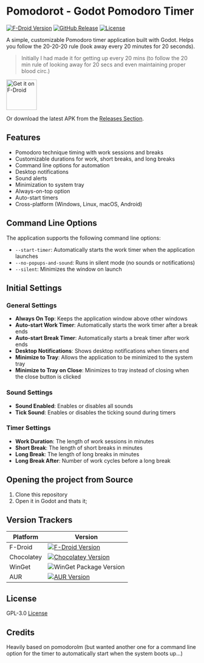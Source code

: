 # Pomodorot - Godot Pomodoro Timer

[![F-Droid Version](https://img.shields.io/f-droid/v/app.pomodorot)](https://f-droid.org/packages/app.pomodorot/)
[![GitHub Release](https://img.shields.io/github/v/release/mlm-games/pomodorot)](https://github.com/mlm-games/pomodorot/releases/latest)
[![License](https://img.shields.io/github/license/mlm-games/pomodorot)](LICENSE.md)


A simple, customizable Pomodoro timer application built with Godot. Helps you follow the 20-20-20 rule (look away every 20 minutes for 20 seconds).

> Initially I had made it for getting up every 20 mins (to follow the 20 min rule of looking away for 20 secs and even maintaining proper blood circ.)

[<img src="https://fdroid.gitlab.io/artwork/badge/get-it-on.png"
	 alt="Get it on F-Droid"
	 height="80">](https://f-droid.org/packages/app.pomodorot/)

Or download the latest APK from the [Releases Section](https://github.com/mlm-games/pomodorot/releases/latest).

## Features

- Pomodoro technique timing with work sessions and breaks
- Customizable durations for work, short breaks, and long breaks
- Command line options for automation
- Desktop notifications
- Sound alerts
- Minimization to system tray
- Always-on-top option
- Auto-start timers
- Cross-platform (Windows, Linux, macOS, Android)

## Command Line Options

The application supports the following command line options:

- `--start-timer`: Automatically starts the work timer when the application launches
- `--no-popups-and-sound`: Runs in silent mode (no sounds or notifications)
- `--silent`: Minimizes the window on launch

## Initial Settings

### General Settings
- **Always On Top**: Keeps the application window above other windows
- **Auto-start Work Timer**: Automatically starts the work timer after a break ends
- **Auto-start Break Timer**: Automatically starts a break timer after work ends
- **Desktop Notifications**: Shows desktop notifications when timers end
- **Minimize to Tray**: Allows the application to be minimized to the system tray
- **Minimize to Tray on Close**: Minimizes to tray instead of closing when the close button is clicked

### Sound Settings
- **Sound Enabled**: Enables or disables all sounds
- **Tick Sound**: Enables or disables the ticking sound during timers

### Timer Settings
- **Work Duration**: The length of work sessions in minutes
- **Short Break**: The length of short breaks in minutes
- **Long Break**: The length of long breaks in minutes
- **Long Break After**: Number of work cycles before a long break

## Opening the project from Source

1. Clone this repository
2. Open it in Godot and thats it;

## Version Trackers

| Platform    | Version |
|-------------|---------|
| F-Droid     | [![F-Droid Version](https://img.shields.io/f-droid/v/app.pomodorot)](https://f-droid.org/packages/app.pomodorot/) |
| Chocolatey  | [![Chocolatey Version](https://img.shields.io/chocolatey/v/pomodorot)](https://community.chocolatey.org/packages/pomodorot) |
| WinGet      | ![WinGet Package Version](https://img.shields.io/winget/v/MLMGames.Pomodorot) |
| AUR         | [![AUR Version](https://img.shields.io/aur/version/pomodorot-bin)](https://aur.archlinux.org/packages/pomodorot-bin) |


## License

GPL-3.0 [License](LICENSE.md)

## Credits

Heavily based on pomodorolm (but wanted another one for a command line option for the timer to automatically start when the system boots up...)
